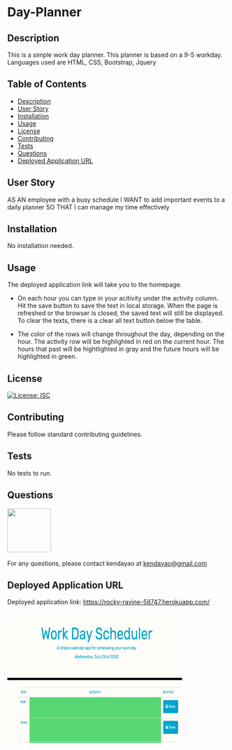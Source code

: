 # Day-Planner

## Description

This is a simple work day planner. This planner is based on a 9-5 workday. Languages used are HTML, CSS, Bootstrap, Jquery

## Table of Contents

* [Description](#description)
* [User Story](#user-story)
* [Installation](#installation)
* [Usage](#usage)
* [License](#license)
* [Contributing](#contributing)
* [Tests](#tests)
* [Questions](#questions)
* [Deployed Application URL](#deployed-application-URL)



## User Story

AS AN employee with a busy schedule
I WANT to add important events to a daily planner
SO THAT I can manage my time effectively


## Installation

No installation needed.


## Usage

The deployed application link will take you to the homepage. 

- On each hour you can type in your acitivity under the activity column. Hit the save button to save the text in local storage. When the page is refreshed or the browser is closed, the saved text will still be displayed. To clear the texts, there is a clear all text button below the table.

- The color of the rows will change throughout the day, depending on the hour. The activity row will be highlighted in red on the current hour. The hours that past will be hightlighted in gray and the future hours will be highlighted in green.


## License


[![License: ISC](https://img.shields.io/badge/License-ISC-blue.svg)](https://opensource.org/licenses/ISC)


## Contributing


Please follow standard contributing guidelines.


## Tests


No tests to run.


## Questions

<img src="https://avatars3.githubusercontent.com/u/62568395?v=4" width="100" height="100">

For any questions, please contact kendayao at kendayao@gmail.com

## Deployed Application URL

Deployed application link: https://rocky-ravine-58747.herokuapp.com/

<img src="images/workdayplanner.png" width="400" height="300">

